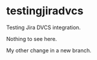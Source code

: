 # testingjiradvcs
Testing Jira DVCS integration. 

Nothing to see here.

My other change in a new branch.
